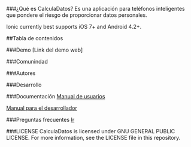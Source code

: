 ###¿Qué es CalculaDatos?
Es una aplicación para teléfonos inteligentes que pondere el riesgo de proporcionar datos personales.

Ionic currently best supports iOS 7+ and Android 4.2+.

##Tabla de contenidos


###Demo
[Link del demo web]

###Comunindad

###Autores

###Desarrollo

###Documentación
<a href="https://github.com/prostudy/calculadatos-getsir/wiki/Manual-de-usuario" target="_blank">Manual de usuarios</a>

<a href="https://github.com/prostudy/calculadatos-getsir/wiki/Manual-para-el-desarrollador" target="_blank">Manual para el desarrollador</a>

###Preguntas frecuentes
<a href="https://github.com/prostudy/calculadatos-getsir/wiki/Preguntas-frecuentes">Ir</a>

###LICENSE
CalculaDatos is licensed under GNU GENERAL PUBLIC LICENSE. For more information, see the LICENSE file in this repository.

